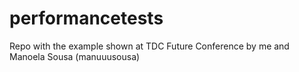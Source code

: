 # performancetests
Repo with the example shown at TDC Future Conference by me and Manoela Sousa (manuuusousa)
